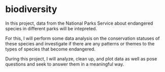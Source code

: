 # biodiversity
In this project, data from the National Parks Service about endangered species in different parks will be intepreted.

For this, I will perform some data analysis on the conservation statuses of these species and investigate if there are any patterns or themes to the types of species that become endangered. 

During this project, I will analyze, clean up, and plot data as well as pose questions and seek to answer them in a meaningful way.